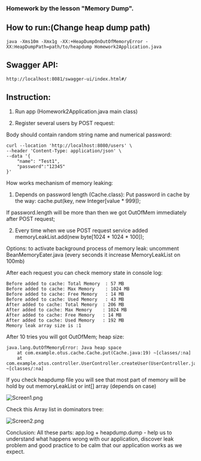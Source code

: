 
### Homework by the lesson "Memory Dump".

## How to run:(Change heap dump path)

```java -Xms10m -Xmx1g -XX:+HeapDumpOnOutOfMemoryError -XX:HeapDumpPath=path/to/heapdump Homework2Application.java```

## Swagger API:

```http://localhost:8081/swagger-ui/index.html#/```

## Instruction:

1) Run app (Homework2Application.java main class)

2) Register several users by POST request:

Body should contain random string name and numerical password:
``` 
curl --location 'http://localhost:8080/users' \
--header 'Content-Type: application/json' \
--data '{
    "name": "Test1",
    "password":"12345"
}'
```

How works mechanism of memory leaking:
1) Depends on password length (Cache.class):
Put password in cache by the way: cache.put(key, new Integer[value * 999]);

If password.length will be more than  then we got OutOfMem immediately after POST request;

2) Every time when we use POST request service added memoryLeakList.add(new byte[1024 * 1024 * 100]);

Options: to activate background process of memory leak: uncomment BeanMemoryEater.java (every seconds it increase MemoryLeakList on 100mb) 


After each request you can check memory state in console log:
```
Before added to cache: Total Memory  : 57 MB
Before added to cache: Max Memory    : 1024 MB
Before added to cache: Free Memory   : 14 MB
Before added to cache: Used Memory   : 43 MB
After added to cache: Total Memory  : 206 MB
After added to cache: Max Memory    : 1024 MB
After added to cache: Free Memory   : 14 MB
After added to cache: Used Memory   : 192 MB
Memory leak array size is :1
```

After 10 tries you will got OutOfMem; heap size:
```
java.lang.OutOfMemoryError: Java heap space
	at com.example.otus.cache.Cache.put(Cache.java:19) ~[classes/:na]
	at com.example.otus.controller.UserController.createUser(UserController.java:40) ~[classes/:na]
```

If you check heapdump file you will see that most part of memory will be hold by out memoryLeakList or int[] array (depends on case) 

![Screen1.png](..%2F..%2F..%2F..%2FDesktop%2FScreen1.png)


Check this Array list in dominators tree:

![Screen2.png](..%2F..%2F..%2F..%2FDesktop%2FScreen2.png)


Conclusion:
All these parts: app.log + heapdump.dump - help us to understand what happens wrong with our application, discover leak problem and good practice to be calm that our application works as we expect.
